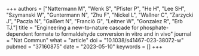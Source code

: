 +++
authors = ["Nattermann M", "Wenk S", "Pfister P", "He H", "Lee SH", "Szymanski W", "Guntermann N", "Zhu F", "Nickel L", "Wallner C", "Zarzycki J", "Paczia N", "Gaißert N", "Franciò G", "Leitner W", "Gonzalez R", "Erb TJ."]
title = "Engineering a new-to-nature cascade for phosphate-dependent formate to formaldehyde conversion in vitro and in vivo"
journal = "Nat Commun"
what = "article"
doi = "10.1038/s41467-023-38072-w"
pubmed = "37160875"
date = "2023-05-10"
keywords = []
+++

